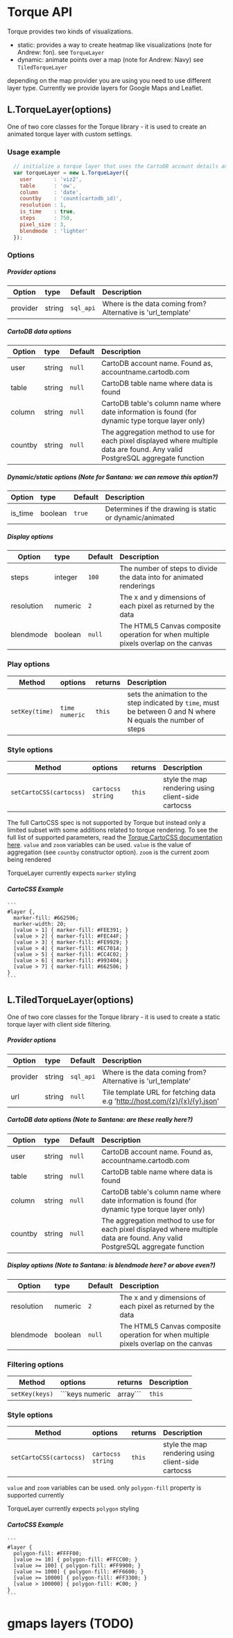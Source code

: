 
# Torque API

Torque provides two kinds of visualizations. 

  - static: provides a way to create heatmap like visualizations (note for Andrew: fon). see ``TorqueLayer``
  - dynamic: animate points over a map (note for Andrew: Navy) see ``TiledTorqueLayer``


depending on the map provider you are using you need to use different layer type. Currently we provide layers for Google Maps and Leaflet.

## L.TorqueLayer(options)

One of two core classes for the Torque library - it is used to create an animated torque layer with custom settings.

### Usage example

```js
  // initialize a torque layer that uses the CartoDB account details and SQL API to pull in data
  var torqueLayer = new L.TorqueLayer({
    user       : 'viz2',
    table      : 'ow',
    column     : 'date',
    countby    : 'count(cartodb_id)',
    resolution : 1,
    is_time    : true,
    steps      : 750,
    pixel_size : 3,
    blendmode  : 'lighter'
  });
```

### Options

##### Provider options
| Option    | type       | Default   | Description                            |
|-----------|:-----------|:----------|:---------------------------------------|
| provider  | string     | ```sql_api```   | Where is the data coming from? Alternative is 'url_template'|

##### CartoDB data options
| Option    | type       | Default   | Description                            |
|-----------|:-----------|:----------|:---------------------------------------|
| user      | string     | ```null```      | CartoDB account name. Found as, accountname.cartodb.com|
| table     | string     | ```null```      | CartoDB table name where data is found |
| column    | string     | ```null```      | CartoDB table's column name where date information is found (for dynamic type torque layer only)|
| countby   | string     | ```null```      | The aggregation method to use for each pixel displayed where multiple data are found. Any valid PostgreSQL aggregate function |

##### Dynamic/static options (Note for Santana: we can remove this option?)
| Option    | type       | Default   | Description                            |
|-----------|:-----------|:----------|:---------------------------------------|
| is_time   | boolean    | ```true```   | Determines if the drawing is static or dynamic/animated |


##### Display options
| Option    | type       | Default   | Description                            |
|-----------|:-----------|:----------|:---------------------------------------|
| steps     | integer    | ```100```   | The number of steps to divide the data into for animated renderings |
| resolution| numeric    | ```2```   | The x and y dimensions of each pixel as returned by the data|
| blendmode | boolean    | ```null```   | The HTML5 Canvas composite operation for when multiple pixels overlap on the canvas |

### Play options

| Method    | options    | returns   | Description                            |
|-----------|:-----------|:----------|:---------------------------------------|
| ```setKey(time)``` | ```time numeric```    | ```this```   | sets the animation to the step indicated by ```time```, must be between 0 and N where N equals the number of steps|


### Style options

| Method    | options    | returns   | Description                            |
|-----------|:-----------|:----------|:---------------------------------------|
| ```setCartoCSS(cartocss)``` | ```cartocss string```    | ```this```   | style the map rendering using client-side cartocss | 

The full CartoCSS spec is not supported by Torque but instead only a limited subset with some additions related to torque rendering. To see the full list of supported parameters, read the [Torque CartoCSS documentation here](CartoCSS.md). ``value`` and ``zoom`` variables can be used. ``value`` is the value of aggregation (see ``countby`` constructor option). ``zoom`` is the current zoom being rendered

TorqueLayer currently expects ```marker``` styling

##### CartoCSS Example

    ```
    #layer {,
      marker-fill: #662506;
      marker-width: 20;
      [value > 1] { marker-fill: #FEE391; }
      [value > 2] { marker-fill: #FEC44F; }
      [value > 3] { marker-fill: #FE9929; }
      [value > 4] { marker-fill: #EC7014; }
      [value > 5] { marker-fill: #CC4C02; }
      [value > 6] { marker-fill: #993404; }
      [value > 7] { marker-fill: #662506; }
    }
    ```

## L.TiledTorqueLayer(options)

One of two core classes for the Torque library - it is used to create a static torque layer with client side filtering.

##### Provider options
| Option    | type       | Default   | Description                            |
|-----------|:-----------|:----------|:---------------------------------------|
| provider  | string     | ```sql_api```   | Where is the data coming from? Alternative is 'url_template'|
| url  | string     | ```null```   | Tile template URL for fetching data e.g 'http://host.com/{z}/{x}/{y}.json'|

##### CartoDB data options (Note to Santana: are these really here?)
| Option    | type       | Default   | Description                            |
|-----------|:-----------|:----------|:---------------------------------------|
| user      | string     | ```null```      | CartoDB account name. Found as, accountname.cartodb.com|
| table     | string     | ```null```      | CartoDB table name where data is found |
| column    | string     | ```null```      | CartoDB table's column name where date information is found (for dynamic type torque layer only)|
| countby   | string     | ```null```      | The aggregation method to use for each pixel displayed where multiple data are found. Any valid PostgreSQL aggregate function |


##### Display options (Note to Santana: is blendmode here? or above even?)
| Option    | type       | Default   | Description                            |
|-----------|:-----------|:----------|:---------------------------------------|
| resolution| numeric    | ```2```   | The x and y dimensions of each pixel as returned by the data|
| blendmode | boolean    | ```null```   | The HTML5 Canvas composite operation for when multiple pixels overlap on the canvas |

### Filtering options

| Method    | options    | returns   | Description                            |
|-----------|:-----------|:----------|:---------------------------------------|
| ```setKey(keys)``` | ```keys numeric|array```    | ```this```   | which data categories to display on the map |

### Style options

| Method    | options    | returns   | Description                            |
|-----------|:-----------|:----------|:---------------------------------------|
| ```setCartoCSS(cartocss)``` | ```cartocss string```    | ```this```   | style the map rendering using client-side cartocss | 

``value`` and ``zoom`` variables can be used. only ``polygon-fill`` property is supported currently

TorqueLayer currently expects ```polygon``` styling

##### CartoCSS Example

    ```
    #layer {
      polygon-fill: #FFFF00;
      [value >= 10] { polygon-fill: #FFCC00; }
      [value >= 100] { polygon-fill: #FF9900; }
      [value >= 1000] { polygon-fill: #FF6600; }
      [value >= 10000] { polygon-fill: #FF3300; }
      [value > 100000] { polygon-fill: #C00; }
    }
    ```


# gmaps layers (TODO)
